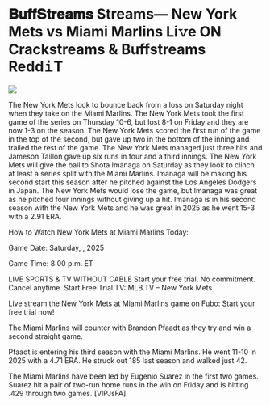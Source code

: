 # 𝐁𝐮𝐟𝐟𝐒𝐭𝐫𝐞𝐚𝐦𝐬 Streams— New York Mets vs Miami Marlins Li𝚟e ON Crackstreams & Buffstreams Redd𝚒T  
  
  
[![](https://i.imgur.com/qSNzIqt.png)](https://movie.rssnews.media/bBxUnNas.php)  
  
The New York Mets look to bounce back from a loss on Saturday night when they take on the Miami Marlins. The New York Mets took the first game of the series on Thursday 10-6, but lost 8-1 on Friday and they are now 1-3 on the season. The New York Mets scored the first run of the game in the top of the second, but gave up two in the bottom of the inning and trailed the rest of the game. The New York Mets managed just three hits and Jameson Taillon gave up six runs in four and a third innings. The New York Mets will give the ball to Shota Imanaga on Saturday as they look to clinch at least a series split with the Miami Marlins. Imanaga will be making his second start this season after he pitched against the Los Angeles Dodgers in Japan. The New York Mets would lose the game, but Imanaga was great as he pitched four innings without giving up a hit. Imanaga is in his second season with the New York Mets and he was great in 2025 as he went 15-3 with a 2.91 ERA.

How to Watch New York Mets at Miami Marlins Today:

Game Date: Saturday, , 2025

Game Time: 8:00 p.m. ET

LIVE SPORTS & TV WITHOUT CABLE
Start your free trial. No commitment. Cancel anytime.
Start Free Trial
TV: MLB.TV – New York Mets

Live stream the New York Mets at Miami Marlins game on Fubo: Start your free trial now!

The Miami Marlins will counter with Brandon Pfaadt as they try and win a second straight game.

Pfaadt is entering his third season with the Miami Marlins. He went 11-10 in 2025 with a 4.71 ERA. He struck out 185 last season and walked just 42.

The Miami Marlins have been led by Eugenio Suarez in the first two games. Suarez hit a pair of two-run home runs in the win on Friday and is hitting .429 through two games. [VlPJsFA]